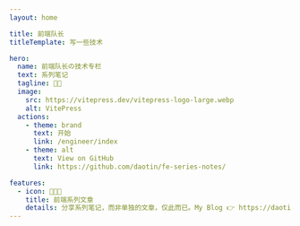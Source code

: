 ```yaml
---
layout: home

title: 前端队长
titleTemplate: 写一些技术

hero:
  name: 前端队长の技术专栏
  text: 系列笔记
  tagline: 👋👋
  image:
    src: https://vitepress.dev/vitepress-logo-large.webp
    alt: VitePress
  actions:
    - theme: brand
      text: 开始
      link: /engineer/index
    - theme: alt
      text: View on GitHub
      link: https://github.com/daotin/fe-series-notes/

features:
  - icon: 👨🏻‍💻
    title: 前端系列文章
    details: 分享系列笔记，而非单独的文章，仅此而已。My Blog 👉 https://daotin.github.io
---
```


<style lang="less">

  h1.name span {
    background: -webkit-linear-gradient(120deg, #bd34fe 30%, #41d1ff) !important;
    -webkit-background-clip: text !important;
    -webkit-text-fill-color: transparent !important;
  }

  .image-container image {
    /* filter: drop-shadow(30px 10px 40px #4444dd); */
  }

  .image-bg {
    background-image: -webkit-linear-gradient( -45deg, #bd34fe 50%, #47caff 50%) !important;
    filter: blur(72px) !important;
    transform: translate(-50%,-50%) !important;
  }
</style>
